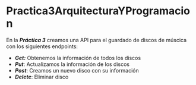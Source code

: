 # Practica3ArquitecturaYProgramacion
En  la ***Práctica 3*** creamos una API para el guardado de discos de múscica con los siguientes endpoints:
- ***Get:*** Obtenemos la información de todos los discos
- ***Put***: Actualizamos la información de los discos 
- ***Post***: Creamos un nuevo disco con su información
- ***Delete***: Eliminar disco
